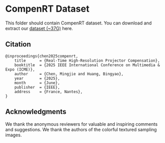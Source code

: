 CompenRT Dataset
===

This folder should contain CompenRT dataset. You can download and extract our [dataset (~37G)](https://pan.baidu.com/s/1XblKFnsIBhjd2sK7aQCNDA?pwd=qnh5) here.

## Citation
    @inproceedings{chen2025compenrt,
        title      = {Real-Time High-Resolution Projector Compensation},
        booktitle  = {2025 IEEE International Conference on Multimedia & Expo (ICME)},
        author     = {Chen, Mingjie and Huang, Bingyao},
        year       = {2025},
        month      = {June},
        publisher  = {IEEE},
        address    = {France, Nantes},
    }

## Acknowledgments
We thank the anonymous reviewers for valuable and inspiring comments and suggestions.
We thank the authors of the colorful textured sampling images. 
